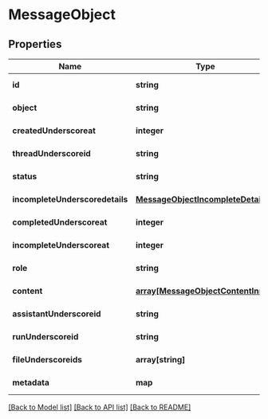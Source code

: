 # MessageObject

## Properties
Name | Type | Description | Notes
------------ | ------------- | ------------- | -------------
**id** | **string** |  | [default to null]
**object** | **string** |  | [default to null]
**createdUnderscoreat** | **integer** |  | [default to null]
**threadUnderscoreid** | **string** |  | [default to null]
**status** | **string** |  | [default to null]
**incompleteUnderscoredetails** | [**MessageObjectIncompleteDetails**](MessageObjectIncompleteDetails.md) |  | [default to null]
**completedUnderscoreat** | **integer** |  | [default to null]
**incompleteUnderscoreat** | **integer** |  | [default to null]
**role** | **string** |  | [default to null]
**content** | [**array[MessageObjectContentInner]**](MessageObjectContentInner.md) |  | [default to null]
**assistantUnderscoreid** | **string** |  | [default to null]
**runUnderscoreid** | **string** |  | [default to null]
**fileUnderscoreids** | **array[string]** |  | [default to []]
**metadata** | **map** |  | [default to null]

[[Back to Model list]](../README.md#documentation-for-models) [[Back to API list]](../README.md#documentation-for-api-endpoints) [[Back to README]](../README.md)



